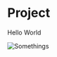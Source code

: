 # Project
Hello World

![Somethings](https://i.pinimg.com/originals/70/e6/55/70e6556aec12670c3faa37efe05e7385.gif)